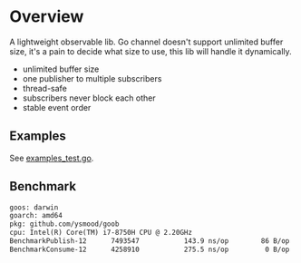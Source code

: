 # Overview

A lightweight observable lib. Go channel doesn't support unlimited buffer size,
it's a pain to decide what size to use, this lib will handle it dynamically.

- unlimited buffer size
- one publisher to multiple subscribers
- thread-safe
- subscribers never block each other
- stable event order

## Examples

See [examples_test.go](examples_test.go).

## Benchmark

```txt
goos: darwin
goarch: amd64
pkg: github.com/ysmood/goob
cpu: Intel(R) Core(TM) i7-8750H CPU @ 2.20GHz
BenchmarkPublish-12    	 7493547	       143.9 ns/op	      86 B/op	       0 allocs/op
BenchmarkConsume-12    	 4258910	       275.5 ns/op	       0 B/op	       0 allocs/op
```
